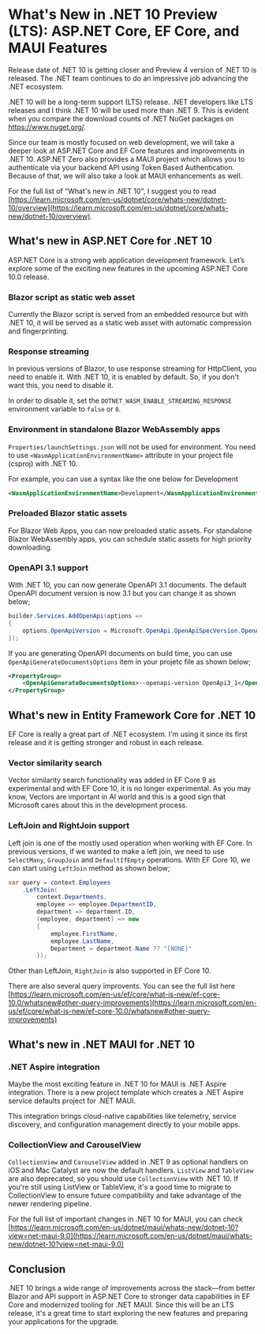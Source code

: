 # What's New in .NET 10 Preview (LTS): ASP.NET Core, EF Core, and MAUI Features

Release date of .NET 10 is getting closer and Preview 4 version of .NET 10 is released. The .NET team continues to do an impressive job advancing the .NET ecosystem.

.NET 10 will be a long-term support (LTS) release. .NET developers like LTS releases and I think .NET 10 will be used more than .NET 9. 
This is evident when you compare the download counts of .NET NuGet packages on https://www.nuget.org/. 

Since our team is mostly focused on web development, we will take a deeper look at ASP.NET Core and EF Core features and improvements in .NET 10.
ASP.NET Zero also provides a MAUI project which allows you to authenticate via your backend API using Token Based Authentication. Because of that, we will also take a look at MAUI enhancements as well.

For the full list of "What's new in .NET 10", I suggest you to read [https://learn.microsoft.com/en-us/dotnet/core/whats-new/dotnet-10/overview](https://learn.microsoft.com/en-us/dotnet/core/whats-new/dotnet-10/overview).

## What's new in ASP.NET Core for .NET 10

ASP.NET Core is a strong web application development framework. Let’s explore some of the exciting new features in the upcoming ASP.NET Core 10.0 release.

### Blazor script as static web asset

Currently the Blazor script is served from an embedded resource but with .NET 10, it will be served as a static web asset with automatic compression and fingerprinting.

### Response streaming

In previous versions of Blazor, to use response streaming for HttpClient, you need to enable it. With .NET 10, it is enabled by default. So, if you don't want this, you need to disable it.

In order to disable it, set the `DOTNET_WASM_ENABLE_STREAMING_RESPONSE` environment variable to `false` or `0`.

### Environment in standalone Blazor WebAssembly apps

`Properties/launchSettings.json` will not be used for environment. You need to use `<WasmApplicationEnvironmentName>` attribute in your project file (csproj) with .NET 10. 

For example, you can use a syntax like the one below for Development

```xml
<WasmApplicationEnvironmentName>Development</WasmApplicationEnvironmentName>
```

### Preloaded Blazor static assets

For Blazor Web Apps, you can now preloaded static assets. For standalone Blazor WebAssembly apps, you can schedule static assets for high priority downloading. 

### OpenAPI 3.1 support

With .NET 10, you can now generate OpenAPI 3.1 documents. The default OpenAPI document version is now 3.1 but you can change it as shown below;

```csharp
builder.Services.AddOpenApi(options =>
{
    options.OpenApiVersion = Microsoft.OpenApi.OpenApiSpecVersion.OpenApi3_1;
});
```

If you are generating OpenAPI documents on build time, you can use `OpenApiGenerateDocumentsOptions` item in your projetc file as shown below;

```xml
<PropertyGroup>
    <OpenApiGenerateDocumentsOptions>--openapi-version OpenApi3_1</OpenApiGenerateDocumentsOptions>
</PropertyGroup>
```

## What's new in Entity Framework Core for .NET 10

EF Core is really a great part of .NET ecosystem. I'm using it since its first release and it is getting stronger and robust in each release.

### Vector similarity search

Vector similarity search functionality was added in EF Core 9 as experimental and with EF Core 10, it is no longer experimental. As you may know, Vectors are important in AI world and this is a good sign that Microsoft cares about this in the development process.

### LeftJoin and RightJoin support

Left join is one of the mostly used operation when working with EF Core. In previous versions, if we wanted to make a left join, we need to use `SelectMany`, `GroupJoin` and `DefaultIfEmpty` operations. With EF Core 10, we can start using `LeftJoin` method as shown below;

```csharp
var query = context.Employees
    .LeftJoin(
        context.Departments,
        employee => employee.DepartmentID,
        department => department.ID,
        (employee, department) => new 
        { 
            employee.FirstName,
            employee.LastName,
            Department = department.Name ?? "[NONE]"
        });
```

Other than LeftJoin, `RightJoin` is also supported in EF Core 10.

There are also several query improvents. You can see the full list here [https://learn.microsoft.com/en-us/ef/core/what-is-new/ef-core-10.0/whatsnew#other-query-improvements](https://learn.microsoft.com/en-us/ef/core/what-is-new/ef-core-10.0/whatsnew#other-query-improvements)

## What's new in .NET MAUI for .NET 10

### .NET Aspire integration

Maybe the most exciting feature in .NET 10 for MAUI is .NET Aspire integration. There is a new project template which creates a .NET Aspire service defaults project for .NET MAUI.

This integration brings cloud-native capabilities like telemetry, service discovery, and configuration management directly to your mobile apps.

### CollectionView and CarouselView

`CollectionView` and `CarouselView` added in .NET 9 as optional handlers on iOS and Mac Catalyst are now the default handlers.
`ListView` and `TableView` are also deprecated, so you should use `CollectionView` with .NET 10. If you're still using ListView or TableView, it's a good time to migrate to CollectionView to ensure future compatibility and take advantage of the newer rendering pipeline.

For the full list of important changes in .NET 10 for MAUI, you can check [https://learn.microsoft.com/en-us/dotnet/maui/whats-new/dotnet-10?view=net-maui-9.0](https://learn.microsoft.com/en-us/dotnet/maui/whats-new/dotnet-10?view=net-maui-9.0)

## Conclusion

.NET 10 brings a wide range of improvements across the stack—from better Blazor and API support in ASP.NET Core to stronger data capabilities in EF Core and modernized tooling for .NET MAUI. Since this will be an LTS release, it's a great time to start exploring the new features and preparing your applications for the upgrade.